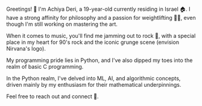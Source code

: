 
Greetings! 👋 I'm Achiya Deri, a 19-year-old currently residing in Israel 🏠. I have a strong affinity for philosophy and a passion for weightlifting 🏋️‍♀️, even though I'm still working on mastering the art.

When it comes to music, you'll find me jamming out to rock 🎸, with a special place in my heart for 90's rock and the iconic grunge scene (envision Nirvana's logo).

My programming pride lies in Python, and I've also dipped my toes into the realm of basic C programming.

In the Python realm, I've delved into ML, AI, and algorithmic concepts, driven mainly by my enthusiasm for their mathematical underpinnings.

Feel free to reach out and connect 👋.
